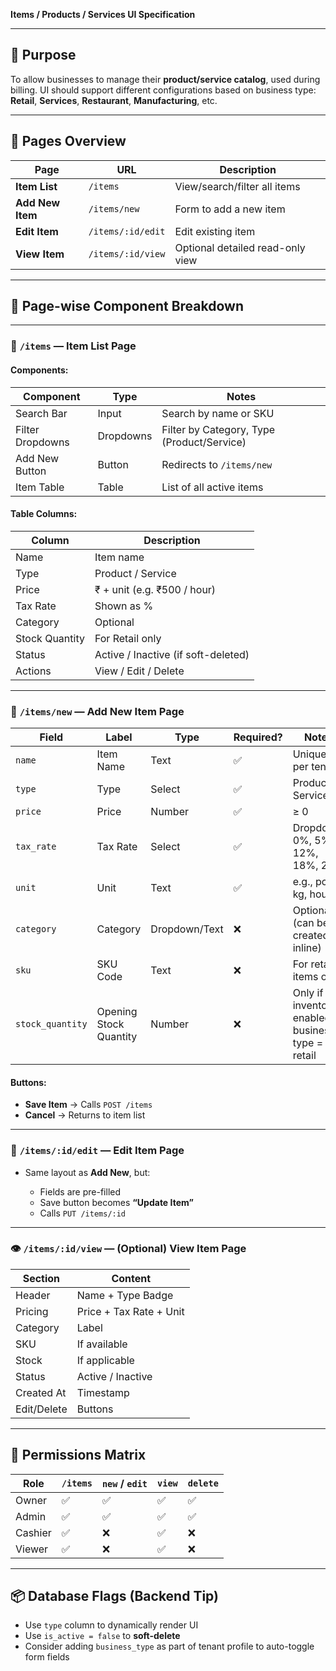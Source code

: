 **Items / Products / Services UI Specification**

---

## 🎯 Purpose

To allow businesses to manage their **product/service catalog**, used during billing. UI should support different configurations based on business type: **Retail**, **Services**, **Restaurant**, **Manufacturing**, etc.

---

## 🧱 Pages Overview

| Page             | URL               | Description                      |
| ---------------- | ----------------- | -------------------------------- |
| **Item List**    | `/items`          | View/search/filter all items     |
| **Add New Item** | `/items/new`      | Form to add a new item           |
| **Edit Item**    | `/items/:id/edit` | Edit existing item               |
| **View Item**    | `/items/:id/view` | Optional detailed read-only view |

---

## 🧩 Page-wise Component Breakdown

---

### 📄 `/items` — **Item List Page**

#### Components:

| Component        | Type      | Notes                                      |
| ---------------- | --------- | ------------------------------------------ |
| Search Bar       | Input     | Search by name or SKU                      |
| Filter Dropdowns | Dropdowns | Filter by Category, Type (Product/Service) |
| Add New Button   | Button    | Redirects to `/items/new`                  |
| Item Table       | Table     | List of all active items                   |

#### Table Columns:

| Column         | Description                         |
| -------------- | ----------------------------------- |
| Name           | Item name                           |
| Type           | Product / Service                   |
| Price          | ₹ + unit (e.g. ₹500 / hour)         |
| Tax Rate       | Shown as %                          |
| Category       | Optional                            |
| Stock Quantity | For Retail only                     |
| Status         | Active / Inactive (if soft-deleted) |
| Actions        | View / Edit / Delete                |

---

### 📝 `/items/new` — **Add New Item Page**

| Field            | Label                  | Type          | Required? | Notes                                               |
| ---------------- | ---------------------- | ------------- | --------- | --------------------------------------------------- |
| `name`           | Item Name              | Text          | ✅        | Unique per tenant                                   |
| `type`           | Type                   | Select        | ✅        | Product / Service                                   |
| `price`          | Price                  | Number        | ✅        | ≥ 0                                                 |
| `tax_rate`       | Tax Rate               | Select        | ✅        | Dropdown: 0%, 5%, 12%, 18%, 28%                     |
| `unit`           | Unit                   | Text          | ✅        | e.g., pcs, kg, hour                                 |
| `category`       | Category               | Dropdown/Text | ❌        | Optional (can be created inline)                    |
| `sku`            | SKU Code               | Text          | ❌        | For retail items only                               |
| `stock_quantity` | Opening Stock Quantity | Number        | ❌        | Only if inventory enabled or business type = retail |

#### Buttons:

- **Save Item** → Calls `POST /items`
- **Cancel** → Returns to item list

---

### 📝 `/items/:id/edit` — **Edit Item Page**

- Same layout as **Add New**, but:

  - Fields are pre-filled
  - Save button becomes **“Update Item”**
  - Calls `PUT /items/:id`

---

### 👁️ `/items/:id/view` — **(Optional) View Item Page**

| Section     | Content                 |
| ----------- | ----------------------- |
| Header      | Name + Type Badge       |
| Pricing     | Price + Tax Rate + Unit |
| Category    | Label                   |
| SKU         | If available            |
| Stock       | If applicable           |
| Status      | Active / Inactive       |
| Created At  | Timestamp               |
| Edit/Delete | Buttons                 |

---

## 🔐 Permissions Matrix

| Role    | `/items` | `new` / `edit` | `view` | `delete` |
| ------- | -------- | -------------- | ------ | -------- |
| Owner   | ✅       | ✅             | ✅     | ✅       |
| Admin   | ✅       | ✅             | ✅     | ✅       |
| Cashier | ✅       | ❌             | ✅     | ❌       |
| Viewer  | ✅       | ❌             | ✅     | ❌       |

---

## 📦 Database Flags (Backend Tip)

- Use `type` column to dynamically render UI
- Use `is_active = false` to **soft-delete**
- Consider adding `business_type` as part of tenant profile to auto-toggle form fields

